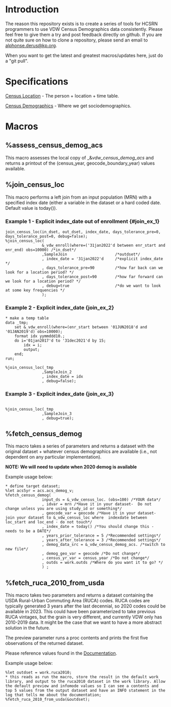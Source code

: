 # Introduction
The reason this repository exists is to create a series of tools for HCSRN programmers to use VDW Census Demographics data consistently. Please feel free to give them a try and post feedback directly on github. If you are not quite sure on how to clone a repository, please send an email to alphonse.derus@kp.org.

When you want to get the latest and greatest macros/updates here, just do a "git pull". 

# Specifications
[Census Location](census_loc_specs.md) - The person + location + time table. 

[Census Demographics](census_demog_acs_specs.md) - Where we get sociodemographics.

# Macros

## %assess_census_demog_acs
This macro assesses the local copy of _&_vdw_census_demog_acs_ and returns a printout of the (census_year, geocode_boundary_year) values available.

## %join_census_loc
This macro performs a left join from an input population (MRN) with a specified index date (either a variable in the dataset or a hard coded date. Default value is today()).

### Example 1 - Explicit index_date out of enrollment {#join_ex_1}
```sas
join_census_loc(in_dset, out_dset, index_date, days_tolerance_pre=0, days_tolerance_post=0, debug=false);
%join_census_loc(
                &_vdw_enroll(where=('31jan2022'd between enr_start and enr_end) obs=10000) /*in_dset*/
                ,SampleJoin                     /*outdset*/
                , index_date = '31jan2022'd     /*explicit index_date */
                , days_tolerance_pre=90         /*how far back can we look for a location period? */
                , days_tolerance_post=90        /*how far forward can we look for a location period? */
                , debug=true                    /*do we want to look at some key frequencies */
                );
```


### Example 2 - Explicit index_date {join_ex_2}

```sas
* make a temp table
data _tmp;
    set &_vdw_enroll(where=(enr_start between '01JUN2018'd and '01JAN2019'd) obs=10000);
    format idx yymmddd10.;
    do i='01jan2017'd to '31dec2021'd by 15;
        idx = i;
        output;
    end;
run;

%join_census_loc(_tmp
                ,SampleJoin_2
                , index_date = idx
                , debug=false);
```

### Example 3 - Explicit index_date {join_ex_3}
```sas

%join_census_loc(_tmp
                ,SampleJoin_3
                , debug=true);
```

## %fetch_census_demog 
This macro takes a series of parameters and returns a dataset with the original dataset + whatever census demographics are available (i.e., not dependent on any particular implementation). 

**NOTE: We will need to update when 2020 demog is available**

Example usage below:

```sas
* define target dataset;
%let acs5yr = acs.acs_demog_v;
%fetch_census_demog(
                input_ds = &_vdw_census_loc. (obs=100) /*YOUR data*/
                , idvar = mrn /*Have it in your dataset-  Do not change unless you are using study_id or something*/
                , geocode_var = geocode /*Have it in your dataset- join your dataset to &_vdw_census_loc where  indexdate between loc_start and loc_end - do not touch*/
                , index_date = today() /*You should change this - needs to be a DATE*/
                , years_prior_tolerance = 5 /*Recommended settings*/
                , years_after_tolerance = 3 /*Recommended settings*/
                , demog_data_src = &_vdw_census_demog_acs. /*switch to new file*/
                , demog_geo_var = geocode /*Do not change*/
                , census_yr_var = census_year /*Do not change*/
                , outds = work.outds /*Where do you want it to go? */
                ) ;
```

## %fetch_ruca_2010_from_usda
This macro takes two parameters and returns a dataset containing the USDA Rural-Urban Commuting Area (RUCA) codes. RUCA codes are typically generated 3 years after the last decennial, so 2020 codes could be available in 2023. This could have been parameterized to take previous RUCA vintages, but the grain is very different, and currently VDW only has 2010-2019 data. It might be the case that we want to have a more abstract solution in the future. 

The preview parameter runs a proc contents and prints the first five observations of the returned dataset.

Please reference values found in the [Documentation](https://www.ers.usda.gov/data-products/rural-urban-commuting-area-codes/documentation/).

Example usage below:
```sas
%let outdset = work.ruca2010;
* this reads as run the macro, store the result in the default work library, and output to the ruca2010 dataset in the work library. Allow the default preview and infomode values so I can see a contents and top 5 values from the output dataset and have an INFO statement in the log that tells me about the documentation;
%fetch_ruca_2010_from_usda(&outdset);
```